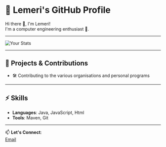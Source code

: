 # 🌟 Lemeri's GitHub Profile

Hi there 👋, I'm Lemeri!  
I'm a computer engineering enthusiast 🚀.

---
![Your Stats](https://github-readme-stats.vercel.app/api?username=Lemeri123&show_icons=true&count_private=true)

---

## 🚀 Projects & Contributions

- 🛠 Contributing to the various organisations and personal programs    

---

## ⚡ Skills

- **Languages**: Java, JavaScript, Html
- **Tools**: Maven, Git

---

📫 **Let's Connect**:  
[Email](lemerigift@gmail.com) 


<!---
Lemeri123/Lemeri123 is a ✨ special ✨ repository because its `README.md` (this file) appears on your GitHub profile.
You can click the Preview link to take a look at your changes.
--->
